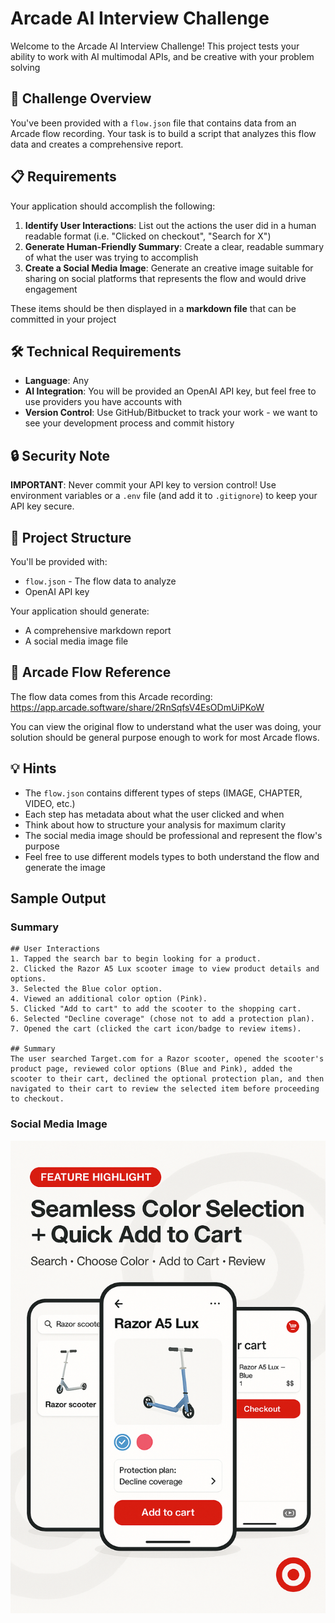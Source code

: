 # Arcade AI Interview Challenge

Welcome to the Arcade AI Interview Challenge! This project tests your ability to work with AI multimodal APIs, and be creative with your problem solving

## 🎯 Challenge Overview

You've been provided with a `flow.json` file that contains data from an Arcade flow recording. Your task is to build a script that analyzes this flow data and creates a comprehensive report.

## 📋 Requirements

Your application should accomplish the following:

1. **Identify User Interactions**: List out the actions the user did in a human readable format (i.e. "Clicked on checkout", "Search for X")
2. **Generate Human-Friendly Summary**: Create a clear, readable summary of what the user was trying to accomplish
3. **Create a Social Media Image**: Generate an creative image suitable for sharing on social platforms that represents the flow and would drive engagement

These items should be then displayed in a **markdown file** that can be committed in your project

## 🛠️ Technical Requirements

- **Language**: Any
- **AI Integration**: You will be provided an OpenAI API key, but feel free to use providers you have accounts with
- **Version Control**: Use GitHub/Bitbucket to track your work - we want to see your development process and commit history

## 🔒 Security Note

**IMPORTANT**: Never commit your API key to version control! Use environment variables or a `.env` file (and add it to `.gitignore`) to keep your API key secure.

## 📁 Project Structure

You'll be provided with:
- `flow.json` - The flow data to analyze
- OpenAI API key 


Your application should generate:
- A comprehensive markdown report
- A social media image file

## 🎨 Arcade Flow Reference

The flow data comes from this Arcade recording: https://app.arcade.software/share/2RnSqfsV4EsODmUiPKoW

You can view the original flow to understand what the user was doing, your solution should be general purpose enough to work for most Arcade flows.

## 💡 Hints

- The `flow.json` contains different types of steps (IMAGE, CHAPTER, VIDEO, etc.)
- Each step has metadata about what the user clicked and when
- Think about how to structure your analysis for maximum clarity
- The social media image should be professional and represent the flow's purpose
- Feel free to use different models types to both understand the flow and generate the image

## Sample Output

### Summary
```
## User Interactions
1. Tapped the search bar to begin looking for a product.  
2. Clicked the Razor A5 Lux scooter image to view product details and options.  
3. Selected the Blue color option.  
4. Viewed an additional color option (Pink).  
5. Clicked "Add to cart" to add the scooter to the shopping cart.  
6. Selected "Decline coverage" (chose not to add a protection plan).  
7. Opened the cart (clicked the cart icon/badge to review items).

## Summary
The user searched Target.com for a Razor scooter, opened the scooter's product page, reviewed color options (Blue and Pink), added the scooter to their cart, declined the optional protection plan, and then navigated to their cart to review the selected item before proceeding to checkout.
```

### Social Media Image
<img src='output/flow_image.png'>
